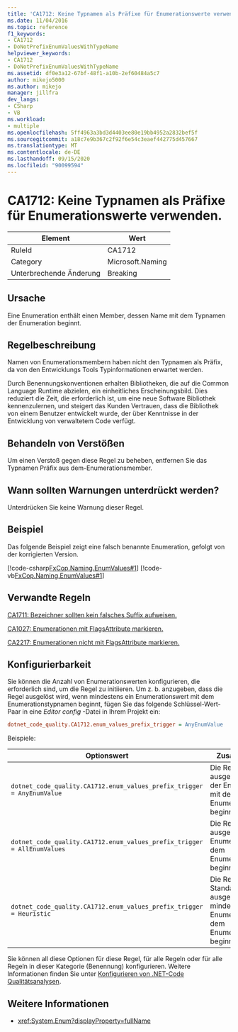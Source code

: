 ```yaml
---
title: 'CA1712: Keine Typnamen als Präfixe für Enumerationswerte verwenden.'
ms.date: 11/04/2016
ms.topic: reference
f1_keywords:
- CA1712
- DoNotPrefixEnumValuesWithTypeName
helpviewer_keywords:
- CA1712
- DoNotPrefixEnumValuesWithTypeName
ms.assetid: df0e3a12-67bf-48f1-a10b-2ef60484a5c7
author: mikejo5000
ms.author: mikejo
manager: jillfra
dev_langs:
- CSharp
- VB
ms.workload:
- multiple
ms.openlocfilehash: 5ff4963a3bd3d4403ee80e19bb4952a2832bef5f
ms.sourcegitcommit: a18c7e9b367c2f92f6e54c3eaef442775d457667
ms.translationtype: MT
ms.contentlocale: de-DE
ms.lasthandoff: 09/15/2020
ms.locfileid: "90099594"
---
```

# <a name="ca1712-do-not-prefix-enum-values-with-type-name"></a>CA1712: Keine Typnamen als Präfixe für Enumerationswerte verwenden.

|Element|Wert|
|-|-|
|RuleId|CA1712|
|Category|Microsoft.Naming|
|Unterbrechende Änderung|Breaking|

## <a name="cause"></a>Ursache
Eine Enumeration enthält einen Member, dessen Name mit dem Typnamen der Enumeration beginnt.

## <a name="rule-description"></a>Regelbeschreibung
Namen von Enumerationsmembern haben nicht den Typnamen als Präfix, da von den Entwicklungs Tools Typinformationen erwartet werden.

Durch Benennungskonventionen erhalten Bibliotheken, die auf die Common Language Runtime abzielen, ein einheitliches Erscheinungsbild. Dies reduziert die Zeit, die erforderlich ist, um eine neue Software Bibliothek kennenzulernen, und steigert das Kunden Vertrauen, dass die Bibliothek von einem Benutzer entwickelt wurde, der über Kenntnisse in der Entwicklung von verwaltetem Code verfügt.

## <a name="how-to-fix-violations"></a>Behandeln von Verstößen
Um einen Verstoß gegen diese Regel zu beheben, entfernen Sie das Typnamen Präfix aus dem-Enumerationsmember.

## <a name="when-to-suppress-warnings"></a>Wann sollten Warnungen unterdrückt werden?
Unterdrücken Sie keine Warnung dieser Regel.

## <a name="example"></a>Beispiel
Das folgende Beispiel zeigt eine falsch benannte Enumeration, gefolgt von der korrigierten Version.

[!code-csharp[FxCop.Naming.EnumValues#1](../code-quality/codesnippet/CSharp/ca1712-do-not-prefix-enum-values-with-type-name_1.cs)]
[!code-vb[FxCop.Naming.EnumValues#1](../code-quality/codesnippet/VisualBasic/ca1712-do-not-prefix-enum-values-with-type-name_1.vb)]

## <a name="related-rules"></a>Verwandte Regeln
[CA1711: Bezeichner sollten kein falsches Suffix aufweisen.](../code-quality/ca1711.md)

[CA1027: Enumerationen mit FlagsAttribute markieren.](../code-quality/ca1027.md)

[CA2217: Enumerationen nicht mit FlagsAttribute markieren.](../code-quality/ca2217.md)

## <a name="configurability"></a>Konfigurierbarkeit

Sie können die Anzahl von Enumerationswerten konfigurieren, die erforderlich sind, um die Regel zu initiieren. Um z. b. anzugeben, dass die Regel ausgelöst wird, wenn mindestens ein Enumerationswert mit dem Enumerationstypnamen beginnt, fügen Sie das folgende Schlüssel-Wert-Paar in eine *Editor config* -Datei in Ihrem Projekt ein:

```ini
dotnet_code_quality.CA1712.enum_values_prefix_trigger = AnyEnumValue
```

Beispiele:

| Optionswert | Zusammenfassung |
| --- | --- |
|`dotnet_code_quality.CA1712.enum_values_prefix_trigger = AnyEnumValue` | Die Regel wird ausgelöst, wenn *einer* der Enumerationswerte mit dem Enumerationstypnamen beginnt.
|`dotnet_code_quality.CA1712.enum_values_prefix_trigger = AllEnumValues` | Die Regel wird ausgelöst, wenn *alle* Enumerationswerte mit dem Enumerationstypnamen beginnen.
|`dotnet_code_quality.CA1712.enum_values_prefix_trigger = Heuristic` | Die Regel wird mit der Standard-Heuristik ausgelöst, d. h., wenn mindestens 75% der Enumerationswerte mit dem Enumerationstypnamen beginnen.

Sie können all diese Optionen für diese Regel, für alle Regeln oder für alle Regeln in dieser Kategorie (Benennung) konfigurieren. Weitere Informationen finden Sie unter [Konfigurieren von .NET-Code Qualitätsanalysen](configure-fxcop-analyzers.md).

## <a name="see-also"></a>Weitere Informationen

- <xref:System.Enum?displayProperty=fullName>
